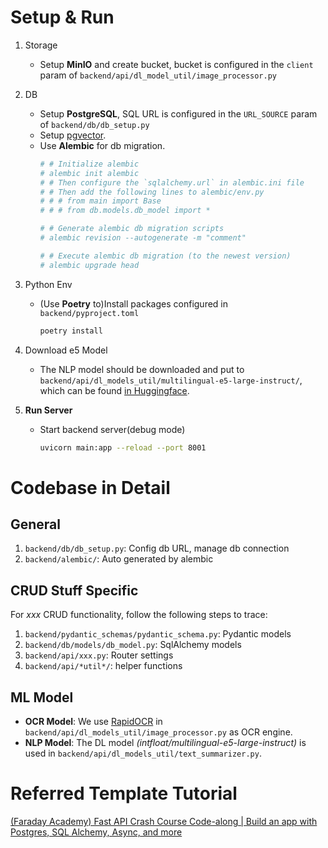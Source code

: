 # Setup & Run

1. Storage
    - Setup **MinIO** and create bucket, bucket is configured in the `client` param of `backend/api/dl_model_util/image_processor.py`

2. DB
    - Setup **PostgreSQL**, SQL URL is configured in the `URL_SOURCE` param of `backend/db/db_setup.py`
    - Setup [pgvector](https://github.com/pgvector/pgvector).
    - Use **Alembic** for db migration.
        ```sh
        # # Initialize alembic
        # alembic init alembic
        # # Then configure the `sqlalchemy.url` in alembic.ini file
        # # Then add the following lines to alembic/env.py
        # # # from main import Base
        # # # from db.models.db_model import *

        # # Generate alembic db migration scripts
        # alembic revision --autogenerate -m "comment"

        # # Execute alembic db migration (to the newest version)
        # alembic upgrade head
        ```

3. Python Env
    - (Use **Poetry** to)Install packages configured in `backend/pyproject.toml`
        ```sh
        poetry install
        ```

4. Download e5 Model
    - The NLP model should be downloaded and put to `backend/api/dl_models_util/multilingual-e5-large-instruct/`, which can be found [in Huggingface](https://huggingface.co/intfloat/multilingual-e5-large-instruct).

5. **Run Server**
    - Start backend server(debug mode)
        ```sh
        uvicorn main:app --reload --port 8001
        ```

# Codebase in Detail

## General

1. `backend/db/db_setup.py`: Config db URL, manage db connection
2. `backend/alembic/`: Auto generated by alembic

## CRUD Stuff Specific

For *xxx* CRUD functionality, follow the following steps to trace:

1. `backend/pydantic_schemas/pydantic_schema.py`: Pydantic models
2. `backend/db/models/db_model.py`: SqlAlchemy models
3. `backend/api/xxx.py`: Router settings
4. `backend/api/*util*/`: helper functions

## ML Model

- **OCR Model**: We use [RapidOCR](https://rapidai.github.io/RapidOCRDocs/docs/quickstart/) in `backend/api/dl_models_util/image_processor.py` as OCR engine.
- **NLP Model**: The DL model *(intfloat/multilingual-e5-large-instruct)* is used in `backend/api/dl_models_util/text_summarizer.py`.

# Referred Template Tutorial

[(Faraday Academy) Fast API Crash Course Code-along | Build an app with Postgres, SQL Alchemy, Async, and more](https://www.youtube.com/watch?v=gQTRsZpR7Gw)
